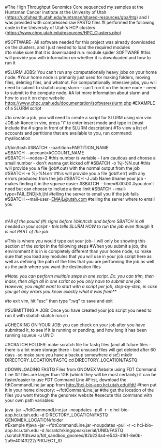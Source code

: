 #The High Throughput Genomics Core sequenced my samples at the Huntsman Cancer Institute at the Univesity of Utah (https://uofuhealth.utah.edu/huntsman/shared-resources/gba/htg) and I was provided with compressed raw FASTQ files 
#I performed the following code in the University of Utah's HCP clusters (https://www.chpc.utah.edu/resources/HPC_Clusters.php) 

#SOFTWARE- All software needed for this project was already downloaded on the clusters, and I just needed to load the required modules  
    #to make sure that it is downloaded run:
      module spider SOFTWARE
    #this will provide you with information on whether it is downloaded and how to run it

#SLURM JOBS: You can't run any computationally heavy jobs on your home node.
#Your home node is primarily just used for making folders, moving files, deleting files, and whatnot. For computationally intensive jobs, you will need to submit to sbatch using slurm - can't run it on the home node - need to submit to the compute node.
#A lot more information about slurm and how to use it on chpc website https://www.chpc.utah.edu/documentation/software/slurm.php
#EXAMPLE of a SLURM script 

#to create a job, you will need to create a script for SLURM using vim
vim JOB.sh 
#once in vim, press "i" to enter insert mode and type in (must include the # signs in front of the SLURM description) 
#To view a list of accounts and partitions that are available to you, run command: myallocation

#!/bin/tcsh
#SBATCH --partition=PARTITION_NAME		
#SBATCH --account=ACCOUNT_NAME					
#SBATCH --nodes=2							              	#this number is variable - I am cautious and choose a small number - don't wanna get kicked off 
#SBATCH -o %j-%N.out					                #this will provide you a file (job#.out) with the normal output from the job
#SBATCH -e %j-%N.err					              	#this will provide you a file (job#.err) with any errors produced from the job
#SBATCH -J Job Name   				          	    #name your job - makes finding it in the squeue easier
#SBATCH --time=6:00:00						      	    #you don't need but can choose to include a time limit 
#SBATCH --mail-type=FAIL,ENDjkh,ljhl			    #telling the server to email you if the job fails
#SBATCH --mail-user=EMAIL@utah.com		#telling the server where to email you
#	
#*All of the pound (#) signs before !/bin/tcsh and before SBATCH is all needed in your script - this tells SLURM HOW to run the job even though it is not PART of the job*

#This is where you would type out your job- I will only be showing this section of the script in the following steps 
#When you submit a job, the environment it is in is completely different than your home node, so make sure that you load any modules that you will use in your job script here as well as defining the path of the files that you are performing the job as well as the path where you want the destination files

#*Note: you can perform multiple steps in one script. Ex: you can trim, then index, then align all in one script so you only have to submit one job. However, you might want to start with a script per job, step-by-step, in case you get any errors you know exactly what it was from***

#to exit vim, hit "esc" then type ":wq" to save and exit

#SUBMITTING A JOB: Once you have created your job script you need to run it with sbatch
sbatch run.sh

#CHECKING ON YOUR JOB: you can check on your job after you have submitted it, to see if it is running or pending, and how long it has been running
squeue -u UNID

#SCRATCH FOLDER: make scratch file for fastq files (and all future files - there is a lot more storage there - but unsused files will get deleted after 60 days -so make sure you have a backup somewhere else!)
mkdir DIRECTORY_LOCATION/FASTQ
cd DIRECTORY_LOCATION/FASTQ

#DOWNLOADING FASTQ Files from GNOMEX Website using FDT Command Line
#if files are larger than 1GB (which they will be most certainly) it can be faster/easier to use FDT Command Line
#First, download the fdtCommandLine.jar app from http://hci-bio-app.hci.utah.edu/fdt/
#then put it in your home directory: ~/fdtCommanLine.jar
#the get the location of the files you want through the genomex website
#execute this command with your own path variables:

java -jar ~/fdtCommandLine.jar -noupdates -pull -r -c hci-bio-app.hci.utah.edu -d DIRECTORY_LOCATION/FASTQ GENOMEX_LOCATION/folder  
#Example
#java -jar ~/fdtCommandLine.jar -noupdates -pull -r -c hci-bio-app.hci.utah.edu -d /scratch/kingspeak/serial/UNID/FASTQ /scratch/fdtswap/fdt_sandbox_gnomex/82b224a4-e543-4161-8e0b-2a9e40f43222/PROJECT_ID




















